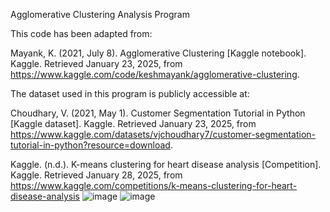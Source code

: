 Agglomerative Clustering Analysis Program

This code has been adapted from:

Mayank, K. (2021, July 8). Agglomerative Clustering [Kaggle notebook]. Kaggle. Retrieved January 23, 2025, from https://www.kaggle.com/code/keshmayank/agglomerative-clustering.

The dataset used in this program is publicly accessible at:

Choudhary, V. (2021, May 1). Customer Segmentation Tutorial in Python [Kaggle dataset]. Kaggle. Retrieved January 23, 2025, from https://www.kaggle.com/datasets/vjchoudhary7/customer-segmentation-tutorial-in-python?resource=download.

Kaggle. (n.d.). K-means clustering for heart disease analysis [Competition]. Kaggle. Retrieved January 28, 2025, from
https://www.kaggle.com/competitions/k-means-clustering-for-heart-disease-analysis
![image](https://github.com/user-attachments/assets/75254425-3a7c-4ce3-9932-ea86566fd2b7)
![image](https://github.com/user-attachments/assets/0030694b-dff5-4312-912b-4f7b8bfd59bb)
